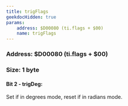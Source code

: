 ```yaml
---
title: trigFlags
geekdocHidden: true
params:
    address: $D00080 (ti.flags + $00)
    name: trigFlags
---
```


### Address: $D00080 (ti.flags + $00)

### Size: 1 byte

#### Bit 2 - trigDeg:
Set if in degrees mode, reset if in radians mode.

